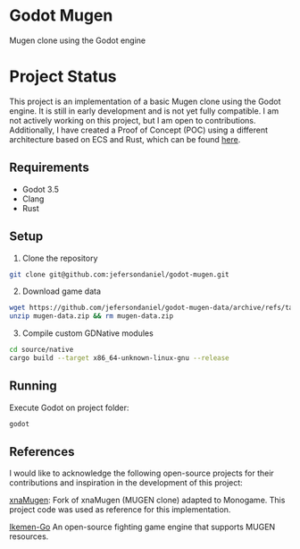 # Godot Mugen

Mugen clone using the Godot engine

# Project Status

This project is an implementation of a basic Mugen clone using the Godot engine. It is still in early development and is not yet fully compatible. I am not actively working on this project, but I am open to contributions. Additionally, I have created a Proof of Concept (POC) using a different architecture based on ECS and Rust, which can be found [here](https://github.com/jefersondaniel/gdnative-rust-poc).

## Requirements

* Godot 3.5
* Clang
* Rust

## Setup

1. Clone the repository

```sh
git clone git@github.com:jefersondaniel/godot-mugen.git
```

2. Download game data

```sh
wget https://github.com/jefersondaniel/godot-mugen-data/archive/refs/tags/1.0.0.zip -O mugen-data.zip
unzip mugen-data.zip && rm mugen-data.zip
```

3. Compile custom GDNative modules

```sh
cd source/native
cargo build --target x86_64-unknown-linux-gnu --release
```

## Running

Execute Godot on project folder:

```sh
godot
```

## References

I would like to acknowledge the following open-source projects for their contributions and inspiration in the development of this project:

[xnaMugen](https://github.com/scemino/xnamugen): Fork of xnaMugen (MUGEN clone) adapted to Monogame. This project code was used as reference for this implementation.

[Ikemen-Go](https://github.com/ikemen-engine/Ikemen-GO) An open-source fighting game engine that supports MUGEN resources.
